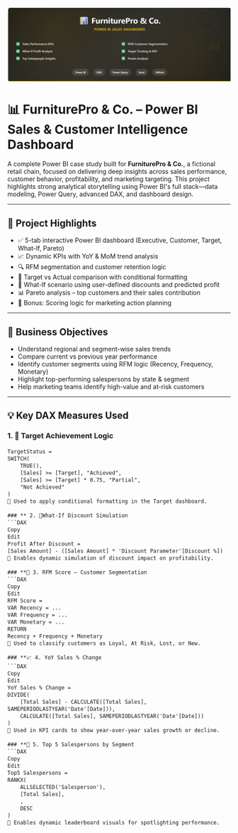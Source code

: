 ![FurniturePro Banner](Extra%20images/Banner.png)

# 📊 FurniturePro & Co. – Power BI Sales & Customer Intelligence Dashboard

A complete Power BI case study built for **FurniturePro & Co.**, a fictional retail chain, focused on delivering deep insights across sales performance, customer behavior, profitability, and marketing targeting. This project highlights strong analytical storytelling using Power BI's full stack—data modeling, Power Query, advanced DAX, and dashboard design.

---

## 🚀 Project Highlights

- ✅ 5-tab interactive Power BI dashboard (Executive, Customer, Target, What-If, Pareto)
- 📈 Dynamic KPIs with YoY & MoM trend analysis
- 🔍 RFM segmentation and customer retention logic
- 🎯 Target vs Actual comparison with conditional formatting
- 🧪 What-If scenario using user-defined discounts and predicted profit
- 📊 Pareto analysis – top customers and their sales contribution
- 🧠 Bonus: Scoring logic for marketing action planning

---

## 🧠 Business Objectives

- Understand regional and segment-wise sales trends
- Compare current vs previous year performance
- Identify customer segments using RFM logic (Recency, Frequency, Monetary)
- Highlight top-performing salespersons by state & segment
- Help marketing teams identify high-value and at-risk customers

---

## 💡 Key DAX Measures Used

### 1. 🎯 Target Achievement Logic

```DAX
TargetStatus = 
SWITCH(
    TRUE(),
    [Sales] >= [Target], "Achieved",
    [Sales] >= [Target] * 0.75, "Partial",
    "Not Achieved"
)
🔹 Used to apply conditional formatting in the Target dashboard.

### ** 2. 🧪What-If Discount Simulation
```DAX
Copy
Edit
Profit After Discount = 
[Sales Amount] - ([Sales Amount] * 'Discount Parameter'[Discount %])
🔹 Enables dynamic simulation of discount impact on profitability.

### **👥 3. RFM Score – Customer Segmentation
```DAX
Copy
Edit
RFM Score = 
VAR Recency = ...
VAR Frequency = ...
VAR Monetary = ...
RETURN
Recency + Frequency + Monetary
🔹 Used to classify customers as Loyal, At Risk, Lost, or New.

### **📈 4. YoY Sales % Change
```DAX
Copy
Edit
YoY Sales % Change = 
DIVIDE(
    [Total Sales] - CALCULATE([Total Sales], SAMEPERIODLASTYEAR('Date'[Date])),
    CALCULATE([Total Sales], SAMEPERIODLASTYEAR('Date'[Date]))
)
🔹 Used in KPI cards to show year-over-year sales growth or decline.

### **🏅 5. Top 5 Salespersons by Segment
```DAX
Copy
Edit
Top5 Salespersons = 
RANKX(
    ALLSELECTED('Salesperson'),
    [Total Sales],
    ,
    DESC
)
🔹 Enables dynamic leaderboard visuals for spotlighting performance.
